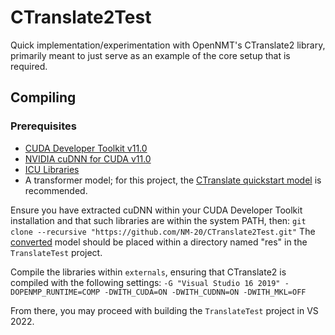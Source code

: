 # CTranslate2Test
Quick implementation/experimentation with OpenNMT's CTranslate2 library, primarily meant to just serve as an example of the core setup that is required.

## Compiling
### Prerequisites
* [CUDA Developer Toolkit v11.0](https://developer.nvidia.com/cuda-toolkit)
* [NVIDIA cuDNN for CUDA v11.0](https://developer.nvidia.com/cudnn)
* [ICU Libraries](https://github.com/unicode-org/icu/tree/main)
* A transformer model; for this project, the [CTranslate quickstart model](https://opennmt.net/CTranslate2/quickstart.html) is recommended.

Ensure you have extracted cuDNN within your CUDA Developer Toolkit installation and that such libraries are within the system PATH, then:
`git clone --recursive "https://github.com/NM-20/CTranslate2Test.git"`
The [converted](https://opennmt.net/CTranslate2/conversion.html) model should be placed within a directory named "res" in the `TranslateTest` project.

Compile the libraries within `externals`, ensuring that CTranslate2 is compiled with the following settings:
`-G "Visual Studio 16 2019" -DOPENMP_RUNTIME=COMP -DWITH_CUDA=ON -DWITH_CUDNN=ON -DWITH_MKL=OFF`

From there, you may proceed with building the `TranslateTest` project in VS 2022.
